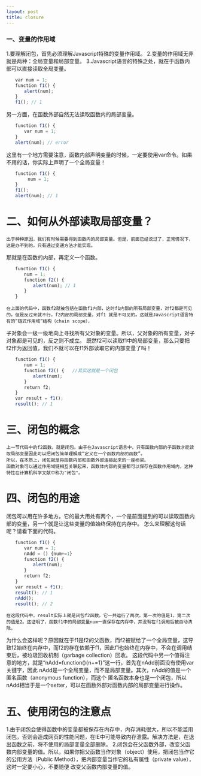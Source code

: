 ```yaml
---
layout: post
title: closure
---
```

### 一、变量的作用域
1.要理解闭包，首先必须理解Javascript特殊的变量作用域。
2.变量的作用域无非就是两种：全局变量和局部变量。
3.Javascript语言的特殊之处，就在于函数内部可以直接读取全局变量。

```javascript
　　var num = 1;
　　function f1() {
　　　　alert(num);
　　}
　　f1(); // 1
```
另一方面，在函数外部自然无法读取函数内的局部变量。
```javascript
　　function f1() {
　　　　var num = 1;
　　}
　　alert(num); // error
```
这里有一个地方需要注意，函数内部声明变量的时候，一定要使用var命令。如果不用的话，你实际上声明了一个全局变量！
```javascript
　　function f1() {
        num = 1;
　　}
　　f1();
　　alert(num); // 1
```
# 二、如何从外部读取局部变量？

    出于种种原因，我们有时候需要得到函数内的局部变量。但是，前面已经说过了，正常情况下，这是办不到的，只有通过变通方法才能实现。
那就是在函数的内部，再定义一个函数。
```javascript
　　function f1() {
　　　　num = 1;
　　　　function f2() {
　　　　　　alert(num); // 1
　　　　}
　　}
```
    在上面的代码中，函数f2就被包括在函数f1内部，这时f1内部的所有局部变量，对f2都是可见的。但是反过来就不行，f2内部的局部变量，对f1 就是不可见的。这就是Javascript语言特有的“链式作用域”结构（chain scope），
子对象会一级一级地向上寻找所有父对象的变量。所以，父对象的所有变量，对子对象都是可见的，反之则不成立。
既然f2可以读取f1中的局部变量，那么只要把f2作为返回值，我们不就可以在f1外部读取它的内部变量了吗！

```javascript
　　function f1() {
　　　　num = 1;
　　　　function f2() {   //其实这就是一个闭包
　　　　　　alert(num);
　　　　}
　　　　return f2;
　　}
　　var result = f1();
　　result(); // 1
```

# 三、闭包的概念
    上一节代码中的f2函数，就是闭包。由于在Javascript语言中，只有函数内部的子函数才能读取局部变量因此可以把闭包简单理解成“定义在一个函数内部的函数”。
    所以，在本质上，闭包就是将函数内部和函数外部连接起来的一座桥梁。
    函数对象可以通过作用域链相互关联起来，函数体内部的变量都可以保存在函数作用域内，这种特性在计算机科学文献中称为"闭包"。


# 四、闭包的用途
   闭包可以用在许多地方。它的最大用处有两个，一个是前面提到的可以读取函数内部的变量，另一个就是让这些变量的值始终保持在内存中。
怎么来理解这句话呢？请看下面的代码。

```javascript
　　function f1() {
　　　　var num = 1;
　　　　nAdd = () {num+=1}
　　　　function f2() {
　　　　　　alert(num);
　　　　}
　　　　return f2;
　　}
　　var result = f1();
　　result(); // 1
　　nAdd();
　　result(); // 2
```
    在这段代码中，result实际上就是闭包f2函数。它一共运行了两次，第一次的值是1，第二次的值是2。这证明了，函数f1中的局部变量num一直保存在内存中，并没有在f1调用后被自动清除。
为什么会这样呢？原因就在于f1是f2的父函数，而f2被赋给了一个全局变量，这导致f2始终在内存中，而f2的存在依赖于f1，因此f1也始终在内存中，不会在调用结束后，被垃圾回收机制（garbage collection）回收。
这段代码中另一个值得注意的地方，就是“nAdd=function(){n+=1}”这一行，首先在nAdd前面没有使用var关键字，因此 nAdd是一个全局变量，而不是局部变量。其次，nAdd的值是一个匿名函数（anonymous function），而这个
匿名函数本身也是一个闭包，所以nAdd相当于是一个setter，可以在函数外部对函数内部的局部变量进行操作。

# 五、使用闭包的注意点
1.由于闭包会使得函数中的变量都被保存在内存中，内存消耗很大，所以不能滥用闭包，否则会造成网页的性能问题，在IE中可能导致内存泄露。解决方法是，在退出函数之前，将不使用的局部变量全部删除。
2.闭包会在父函数外部，改变父函数内部变量的值。所以，如果你把父函数当作对象（object）使用，把闭包当作它的公用方法（Public Method），把内部变量当作它的私有属性（private value），这时一定要小心，不要随便
改变父函数内部变量的值。

